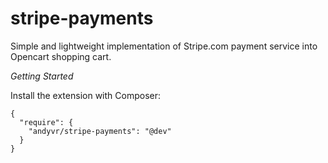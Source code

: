 stripe-payments
===============

Simple and lightweight implementation of Stripe.com payment service into Opencart shopping cart.

*Getting Started*

Install the extension with Composer:

```
{
  "require": {
    "andyvr/stripe-payments": "@dev"
  }
}
```
